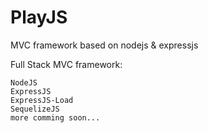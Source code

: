 PlayJS
======

MVC framework based on nodejs &amp; expressjs

Full Stack MVC framework:

    NodeJS
    ExpressJS
    ExpressJS-Load
    SequelizeJS
    more comming soon...
